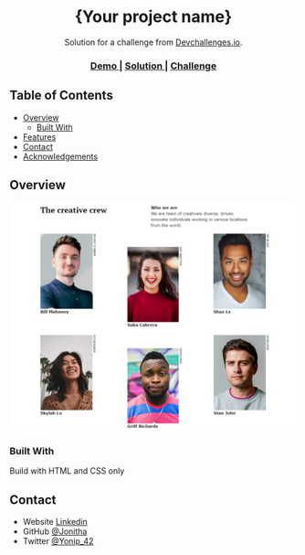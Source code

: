 <!-- Please update value in the {}  -->

<h1 align="center">{Your project name}</h1>

<div align="center">
   Solution for a challenge from  <a href="http://devchallenges.io" target="_blank">Devchallenges.io</a>.
</div>

<div align="center">
  <h3>
    <a href="https://jonitha42.github.io/TeamPage-DevChallenges/" target="_blank" >
      Demo
    </a>
    <span> | </span>
    <a target="_blank" href="https://devchallenges.io/solutions/1nUPJPL2rPY9K4UkOVjs">
      Solution
    </a>
    <span> | </span>
    <a target="_blank" href="https://devchallenges.io/challenges/hhmesazsqgKXrTkYkt0U">
      Challenge
    </a>
  </h3>
</div>

<!-- TABLE OF CONTENTS -->

## Table of Contents

- [Overview](#overview)
  - [Built With](#built-with)
- [Features](#features)
- [Contact](#contact)
- [Acknowledgements](#acknowledgements)

<!-- OVERVIEW -->

## Overview

![screenshot](https://github.com/Jonitha42/TeamPage-DevChallenges/blob/master/img/Captura%20de%20pantalla%202023-07-01%20134640.png)

### Built With

<!-- This section should list any major frameworks that you built your project using. Here are a few examples.-->
Build with HTML and CSS only

## Contact

- Website [Linkedin](https://www.linkedin.com/in/jonathan-e-pardo/)
- GitHub [@Jonitha](https://github.com/Jonitha42)
- Twitter [@Yonip_42](https://{twitter.com/Yonip_42})
